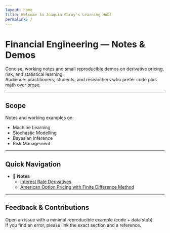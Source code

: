 ```yaml
---
layout: home
title: Welcome to Joaquin Garay's Learning Hub!
permalink: /
---
```


# Financial Engineering — Notes & Demos

Concise, working notes and small reproducible demos on derivative pricing, risk, and statistical learning.  
Audience: practitioners, students, and researchers who prefer code plus math over prose.

---

## Scope

Notes and working examples on:

- Machine Learning
- Stochastic Modelling
- Bayesian Inference
- Risk Management

---

## Quick Navigation

- 📓 **Notes**  
  - [Interest Rate Derivatives](_posts/2024-01-04-interest-rate-derivatives.md)
  - [American Option Pricing with Finite Difference Method](_posts/2025-04-16-FDM_American_Options.md)

---

## Feedback & Contributions

Open an issue with a minimal reproducible example (code + data stub).  
If you find an error, please link the exact section and a reference.



